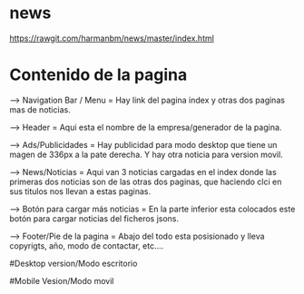 # news

https://rawgit.com/harmanbm/news/master/index.html

# Contenido de la pagina
--> Navigation Bar / Menu = Hay link del pagina index y otras dos paginas mas de noticias.

--> Header = Aqui esta el nombre de la empresa/generador de la pagina.

--> Ads/Publicidades = Hay publicidad para modo desktop que tiene un magen de 336px a la pate derecha. Y hay otra noticia para version movil.

--> News/Noticias = Aqui van 3 noticias cargadas en el index donde las primeras dos noticias son de las otras dos paginas, que haciendo clci en sus titulos nos llevan a estas paginas.

--> Botón para cargar más noticias = En la parte inferior esta colocados este botón para cargar noticias del ficheros jsons.

--> Footer/Pie de la pagina = Abajo del todo esta posisionado y lleva copyrigts, año, modo de contactar, etc....

#Desktop version/Modo escritorio


#Mobile Vesion/Modo movil


